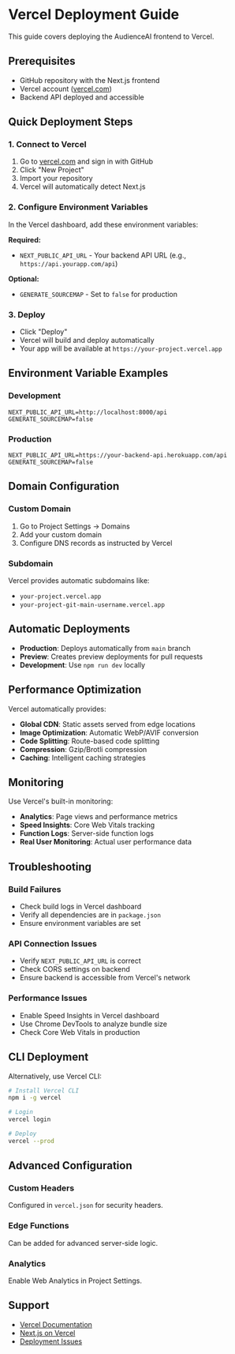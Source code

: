# Vercel Deployment Guide

This guide covers deploying the AudienceAI frontend to Vercel.

## Prerequisites

- GitHub repository with the Next.js frontend
- Vercel account ([vercel.com](https://vercel.com))
- Backend API deployed and accessible

## Quick Deployment Steps

### 1. Connect to Vercel

1. Go to [vercel.com](https://vercel.com) and sign in with GitHub
2. Click "New Project"
3. Import your repository
4. Vercel will automatically detect Next.js

### 2. Configure Environment Variables

In the Vercel dashboard, add these environment variables:

**Required:**
- `NEXT_PUBLIC_API_URL` - Your backend API URL (e.g., `https://api.yourapp.com/api`)

**Optional:**
- `GENERATE_SOURCEMAP` - Set to `false` for production

### 3. Deploy

- Click "Deploy"
- Vercel will build and deploy automatically
- Your app will be available at `https://your-project.vercel.app`

## Environment Variable Examples

### Development
```env
NEXT_PUBLIC_API_URL=http://localhost:8000/api
GENERATE_SOURCEMAP=false
```

### Production
```env
NEXT_PUBLIC_API_URL=https://your-backend-api.herokuapp.com/api
GENERATE_SOURCEMAP=false
```

## Domain Configuration

### Custom Domain
1. Go to Project Settings → Domains
2. Add your custom domain
3. Configure DNS records as instructed by Vercel

### Subdomain
Vercel provides automatic subdomains like:
- `your-project.vercel.app`
- `your-project-git-main-username.vercel.app`

## Automatic Deployments

- **Production**: Deploys automatically from `main` branch
- **Preview**: Creates preview deployments for pull requests
- **Development**: Use `npm run dev` locally

## Performance Optimization

Vercel automatically provides:
- **Global CDN**: Static assets served from edge locations
- **Image Optimization**: Automatic WebP/AVIF conversion
- **Code Splitting**: Route-based code splitting
- **Compression**: Gzip/Brotli compression
- **Caching**: Intelligent caching strategies

## Monitoring

Use Vercel's built-in monitoring:
- **Analytics**: Page views and performance metrics
- **Speed Insights**: Core Web Vitals tracking
- **Function Logs**: Server-side function logs
- **Real User Monitoring**: Actual user performance data

## Troubleshooting

### Build Failures
- Check build logs in Vercel dashboard
- Verify all dependencies are in `package.json`
- Ensure environment variables are set

### API Connection Issues
- Verify `NEXT_PUBLIC_API_URL` is correct
- Check CORS settings on backend
- Ensure backend is accessible from Vercel's network

### Performance Issues
- Enable Speed Insights in Vercel dashboard
- Use Chrome DevTools to analyze bundle size
- Check Core Web Vitals in production

## CLI Deployment

Alternatively, use Vercel CLI:

```bash
# Install Vercel CLI
npm i -g vercel

# Login
vercel login

# Deploy
vercel --prod
```

## Advanced Configuration

### Custom Headers
Configured in `vercel.json` for security headers.

### Edge Functions
Can be added for advanced server-side logic.

### Analytics
Enable Web Analytics in Project Settings.

## Support

- [Vercel Documentation](https://vercel.com/docs)
- [Next.js on Vercel](https://vercel.com/docs/frameworks/nextjs)
- [Deployment Issues](https://vercel.com/docs/concepts/deployments/troubleshoot-a-build) 